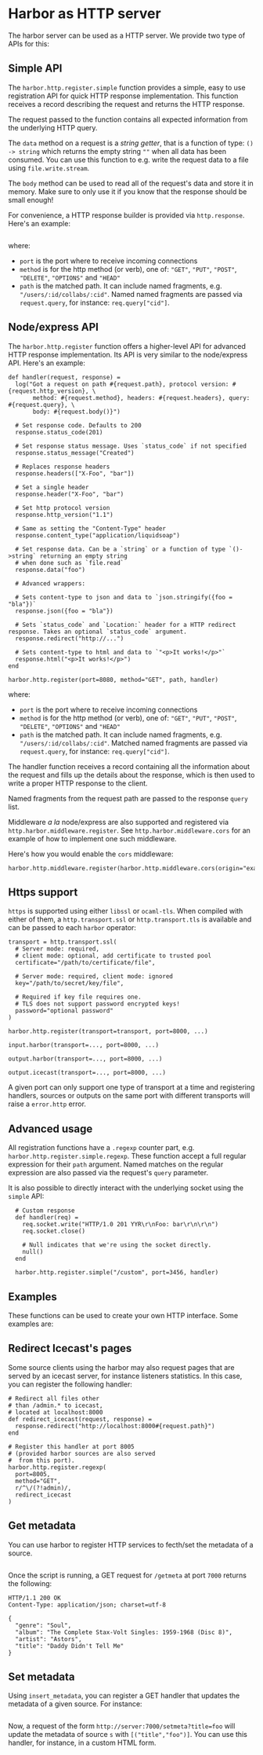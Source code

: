# Harbor as HTTP server

The harbor server can be used as a HTTP server. We provide two type of APIs for this:

## Simple API

The `harbor.http.register.simple` function provides a simple, easy to use registration API for quick
HTTP response implementation. This function receives a record describing the request and returns
the HTTP response.

The request passed to the function contains all expected information from the underlying HTTP
query.

The `data` method on a request is a _string getter_, that is a function of type: `() -> string`
which returns the empty string `""` when all data has been consumed. You can use this function
to e.g. write the request data to a file using `file.write.stream`.

The `body` method can be used to read all of the request's data and store it in
memory. Make sure to only use it if you know that the response should be small enough!

For convenience, a HTTP response builder is provided via `http.response`. Here's an example:

```{.liquidsoap include="content/liq/harbor.http.response.liq" from=1}

```

where:

- `port` is the port where to receive incoming connections
- `method` is for the http method (or verb), one of: `"GET"`, `"PUT"`, `"POST"`, `"DELETE"`, `"OPTIONS"` and `"HEAD"`
- `path` is the matched path. It can include named fragments, e.g. `"/users/:id/collabs/:cid"`. Named named fragments are passed via `request.query`, for instance: `req.query["cid"]`.

## Node/express API

The `harbor.http.register` function offers a higher-level API for advanced HTTP response implementation.
Its API is very similar to the node/express API. Here's an example:

```liquidsoap
def handler(request, response) =
  log("Got a request on path #{request.path}, protocol version: #{request.http_version}, \
       method: #{request.method}, headers: #{request.headers}, query: #{request.query}, \
       body: #{request.body()}")

  # Set response code. Defaults to 200
  response.status_code(201)

  # Set response status message. Uses `status_code` if not specified
  response.status_message("Created")

  # Replaces response headers
  response.headers(["X-Foo", "bar"])

  # Set a single header
  response.header("X-Foo", "bar")

  # Set http protocol version
  response.http_version("1.1")

  # Same as setting the "Content-Type" header
  response.content_type("application/liquidsoap")

  # Set response data. Can be a `string` or a function of type `()->string` returning an empty string
  # when done such as `file.read`
  response.data("foo")

  # Advanced wrappers:

  # Sets content-type to json and data to `json.stringify({foo = "bla"})`
  response.json({foo = "bla"})

  # Sets `status_code` and `Location:` header for a HTTP redirect response. Takes an optional `status_code` argument.
  response.redirect("http://...")

  # Sets content-type to html and data to `"<p>It works!</p>"`
  response.html("<p>It works!</p>")
end

harbor.http.register(port=8080, method="GET", path, handler)
```

where:

- `port` is the port where to receive incoming connections
- `method` is for the http method (or verb), one of: `"GET"`, `"PUT"`, `"POST"`, `"DELETE"`, `"OPTIONS"` and `"HEAD"`
- `path` is the matched path. It can include named fragments, e.g. `"/users/:id/collabs/:cid"`. Matched named fragments are passed via `request.query`, for instance: `req.query["cid"]`.

The handler function receives a record containing all the information about the request and fills
up the details about the response, which is then used to write a proper HTTP response to the client.

Named fragments from the request path are passed to the response `query` list.

Middleware _a la_ node/express are also supported and registered via `http.harbor.middleware.register`. See `http.harbor.middleware.cors` for an example of how to implement one such middleware.

Here's how you would enable the `cors` middleware:

```
harbor.http.middleware.register(harbor.http.middleware.cors(origin="example.com"))
```

## Https support

`https` is supported using either `libssl` or `ocaml-tls`. When compiled with either of them, a `http.transport.ssl` or `http.transport.tls`
is available and can be passed to each `harbor` operator:

```liquidsoap
transport = http.transport.ssl(
  # Server mode: required,
  # client mode: optional, add certificate to trusted pool
  certificate="/path/to/certificate/file",

  # Server mode: required, client mode: ignored
  key="/path/to/secret/key/file",

  # Required if key file requires one.
  # TLS does not support password encrypted keys!
  password="optional password"
)

harbor.http.register(transport=transport, port=8000, ...)

input.harbor(transport=..., port=8000, ...)

output.harbor(transport=..., port=8000, ...)

output.icecast(transport=..., port=8000, ...)
```

A given port can only support one type of transport at a time and registering handlers, sources or outputs on the same port with different transports
will raise a `error.http` error.

## Advanced usage

All registration functions have a `.regexp` counter part, e.g. `harbor.http.register.simple.regexp`. These function accept
a full regular expression for their `path` argument. Named matches on the regular expression are also passed via the request's `query`
parameter.

It is also possible to directly interact with the underlying socket using the `simple` API:

```liquidsoap
  # Custom response
  def handler(req) =
    req.socket.write("HTTP/1.0 201 YYR\r\nFoo: bar\r\n\r\n")
    req.socket.close()

    # Null indicates that we're using the socket directly.
    null()
  end

  harbor.http.register.simple("/custom", port=3456, handler)
```

## Examples

These functions can be used to create your own HTTP interface. Some examples
are:

## Redirect Icecast's pages

Some source clients using the harbor may also request pages that
are served by an icecast server, for instance listeners statistics.
In this case, you can register the following handler:

```liquidsoap
# Redirect all files other
# than /admin.* to icecast,
# located at localhost:8000
def redirect_icecast(request, response) =
  response.redirect("http://localhost:8000#{request.path}")
end

# Register this handler at port 8005
# (provided harbor sources are also served
#  from this port).
harbor.http.register.regexp(
  port=8005,
  method="GET",
  r/^\/(?!admin)/,
  redirect_icecast
)
```

## Get metadata

You can use harbor to register HTTP services to
fecth/set the metadata of a source.

```{.liquidsoap inlucde="content/liq/harbor-metadata.liq" from=1}

```

Once the script is running,
a GET request for `/getmeta` at port `7000`
returns the following:

```
HTTP/1.1 200 OK
Content-Type: application/json; charset=utf-8

{
  "genre": "Soul",
  "album": "The Complete Stax-Volt Singles: 1959-1968 (Disc 8)",
  "artist": "Astors",
  "title": "Daddy Didn't Tell Me"
}
```

## Set metadata

Using `insert_metadata`, you can register a GET handler that
updates the metadata of a given source. For instance:

```{.liquidsoap include="content/liq/harbor-insert-metadata.liq" from=1}

```

Now, a request of the form `http://server:7000/setmeta?title=foo`
will update the metadata of source `s` with `[("title","foo")]`. You
can use this handler, for instance, in a custom HTML form.
